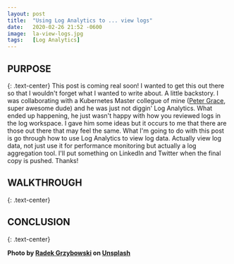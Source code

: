 ```yaml
---
layout: post
title:  "Using Log Analytics to ... view logs"
date:   2020-02-26 21:52 -0600
image:  la-view-logs.jpg
tags:   [Log Analytics]
---
```


## PURPOSE
{: .text-center}
This post is coming real soon! I wanted to get this out there so that I wouldn't forget what I wanted to write about. A little backstory. I was collaborating with a Kubernetes Master collegue of mine ([Peter Grace](https://twitter.com/petergrace), super awesome dude) and he was just not diggin' Log Analytics. What ended up happening, he just wasn't happy with how you reviewed logs in the log workspace. I gave him some ideas but it occurs to me that there are those out there that may feel the same. What I'm going to do with this post is go through how to use Log Analytics to view log data. Actually view log data, not just use it for performance monitoring but actually a log aggregation tool. I'll put something on LinkedIn and Twitter when the final copy is pushed. Thanks!

## WALKTHROUGH 
{: .text-center}

## CONCLUSION
{: .text-center}

**Photo by [Radek Grzybowski](https://unsplash.com/@rgrzybowski) on [Unsplash](https://unsplash.com/photos/8tem2WpFPhM)**